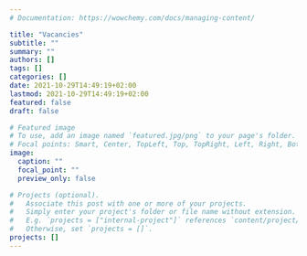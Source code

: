 ```yaml
---
# Documentation: https://wowchemy.com/docs/managing-content/

title: "Vacancies"
subtitle: ""
summary: ""
authors: []
tags: []
categories: []
date: 2021-10-29T14:49:19+02:00
lastmod: 2021-10-29T14:49:19+02:00
featured: false
draft: false

# Featured image
# To use, add an image named `featured.jpg/png` to your page's folder.
# Focal points: Smart, Center, TopLeft, Top, TopRight, Left, Right, BottomLeft, Bottom, BottomRight.
image:
  caption: ""
  focal_point: ""
  preview_only: false

# Projects (optional).
#   Associate this post with one or more of your projects.
#   Simply enter your project's folder or file name without extension.
#   E.g. `projects = ["internal-project"]` references `content/project/deep-learning/index.md`.
#   Otherwise, set `projects = []`.
projects: []
---
```

